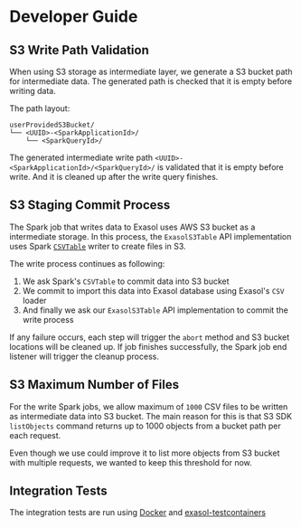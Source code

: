 # Developer Guide

## S3 Write Path Validation

When using S3 storage as intermediate layer, we generate a S3 bucket path for intermediate data. The generated path is checked that it is empty before writing data.

The path layout:

```
userProvidedS3Bucket/
└── <UUID>-<SparkApplicationId>/
    └── <SparkQueryId>/
```

The generated intermediate write path `<UUID>-<SparkApplicationId>/<SparkQueryId>/` is validated that it is empty before write. And it is cleaned up after the write query finishes.

## S3 Staging Commit Process

The Spark job that writes data to Exasol uses AWS S3 bucket as a intermediate storage. In this process, the `ExasolS3Table` API implementation uses Spark [`CSVTable`](https://github.com/apache/spark/blob/master/sql/core/src/main/scala/org/apache/spark/sql/execution/datasources/v2/csv/CSVTable.scala) writer to create files in S3.

The write process continues as following:

1. We ask Spark's `CSVTable` to commit data into S3 bucket
1. We commit to import this data into Exasol database using Exasol's `CSV` loader
1. And finally we ask our `ExasolS3Table` API implementation to commit the write process

If any failure occurs, each step will trigger the `abort` method and S3 bucket locations will be cleaned up. If job finishes successfully, the Spark job end listener will trigger the cleanup process.

## S3 Maximum Number of Files

For the write Spark jobs, we allow maximum of `1000` CSV files to be written as intermediate data into S3 bucket. The main reason for this is that S3 SDK `listObjects` command returns up to 1000 objects from a bucket path per each request.

Even though we use could improve it to list more objects from S3 bucket with multiple requests, we wanted to keep this threshold for now.

## Integration Tests

The integration tests are run using [Docker](https://www.docker.com) and [exasol-testcontainers](https://github.com/exasol/exasol-testcontainers/)
